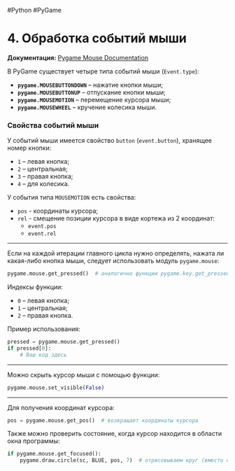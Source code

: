 #Python #PyGame

# 4. Обработка событий мыши

**Документация:** [Pygame Mouse Documentation](https://www.pygame.org/docs/ref/mouse.html)

В PyGame существует четыре типа событий мыши (`Event.type`):
- **`pygame.MOUSEBUTTONDOWN`** – нажатие кнопки мыши;
- **`pygame.MOUSEBUTTONUP`** – отпускание кнопки мыши;
- **`pygame.MOUSEMOTION`** – перемещение курсора мыши;
- **`pygame.MOUSEWHEEL`** – кручение колесика мыши.

### Свойства событий мыши

У событий мыши имеется свойство `button` (`event.button`), хранящее номер кнопки:
- `1` – левая кнопка;
- `2` – центральная;
- `3` – правая кнопка;
- `4` – для колесика.

У события типа `MOUSEMOTION` есть свойства:
- `pos` - координаты курсора;
- `rel` - смещение позиции курсора в виде кортежа из 2 координат:
  - `event.pos`
  - `event.rel`

---

Если на каждой итерации главного цикла нужно определять, нажата ли какая-либо кнопка мыши, следует использовать модуль `pygame.mouse`:

```python
pygame.mouse.get_pressed()  # аналогично функции pygame.key.get_pressed()
```

Индексы функции:
- `0` – левая кнопка;
- `1` – центральная;
- `2` – правая кнопка.

Пример использования:

```python
pressed = pygame.mouse.get_pressed()
if pressed[0]:
    # Ваш код здесь
```

---

Можно скрыть курсор мыши с помощью функции:

```python
pygame.mouse.set_visible(False)
```

---

Для получения координат курсора:

```python
pos = pygame.mouse.get_pos()  # возвращает координаты курсора
```

Также можно проверить состояние, когда курсор находится в области окна программы:

```python
if pygame.mouse.get_focused():
    pygame.draw.circle(sc, BLUE, pos, 7)  # отрисовываем круг (вместо скрытого ранее курсора)
```
